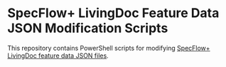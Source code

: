 # SpecFlow+ LivingDoc Feature Data JSON Modification Scripts

This repository contains PowerShell scripts for modifying
[SpecFlow+ LivingDoc feature data JSON files](https://docs.specflow.org/projects/specflow-livingdoc/en/latest/LivingDocGenerator/CLI/livingdoc-feature-data.html).
